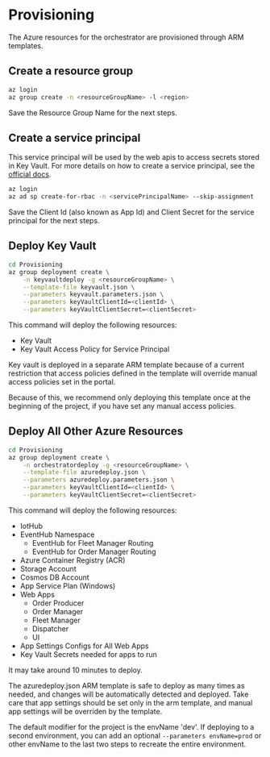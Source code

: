 # Provisioning

 The Azure resources for the orchestrator are provisioned through ARM templates.

## Create a resource group

```bash
az login
az group create -n <resourceGroupName> -l <region>
```

Save the Resource Group Name for the next steps.

## Create a service principal

This service principal will be used by the web apis to access secrets stored in Key Vault. For more details on how to create a service principal, see the [official docs](https://docs.microsoft.com/en-us/cli/azure/create-an-azure-service-principal-azure-cli?view=azure-cli-latest).

```bash
az login
az ad sp create-for-rbac -n <servicePrincipalName> --skip-assignment
```

Save the Client Id (also known as App Id) and Client Secret for the service principal for the next steps.

## Deploy Key Vault

```bash
cd Provisioning
az group deployment create \
    -n keyvaultdeploy -g <resourceGroupName> \
    --template-file keyvault.json \
    --parameters keyvault.parameters.json \
    --parameters keyVaultClientId=<clientId> \
    --parameters keyVaultClientSecret=<clientSecret>
```

This command will deploy the following resources:

- Key Vault
- Key Vault Access Policy for Service Principal

Key vault is deployed in a separate ARM template because of a current restriction that access policies defined in the template will override manual access policies set in the portal.

Because of this, we recommend only deploying this template once at the beginning of the project, if you have set any manual access policies.

## Deploy All Other Azure Resources

```bash
cd Provisioning
az group deployment create \
    -n orchestratordeploy -g <resourceGroupName> \
    --template-file azuredeploy.json \
    --parameters azuredeploy.parameters.json \
    --parameters keyVaultClientId=<clientId> \
    --parameters keyVaultClientSecret=<clientSecret>
```

This command will deploy the following resources:

- IotHub
- EventHub Namespace
  - EventHub for Fleet Manager Routing
  - EventHub for Order Manager Routing
- Azure Container Registry (ACR)
- Storage Account
- Cosmos DB Account
- App Service Plan (Windows)
- Web Apps
  - Order Producer
  - Order Manager
  - Fleet Manager
  - Dispatcher
  - UI
- App Settings Configs for All Web Apps
- Key Vault Secrets needed for apps to run

It may take around 10 minutes to deploy.

The azuredeploy.json ARM template is safe to deploy as many times as needed, and changes will be automatically detected and deployed. Take care that app settings should be set only in the arm template, and manual app settings will be overriden by the template.

The default modifier for the project is the envName 'dev'. If deploying to a second environment, you can add an optional `--parameters envName=prod` or other envName to the last two steps to recreate the entire environment.